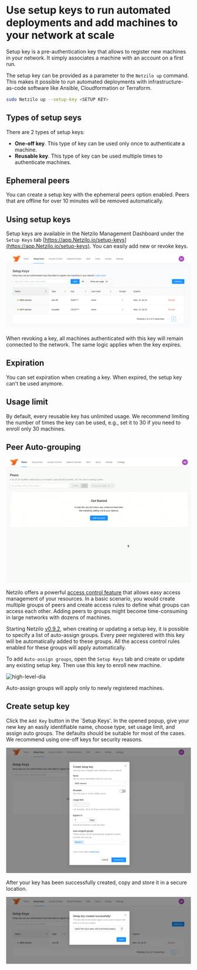 
# Use setup keys to run automated deployments and add machines to your network at scale

Setup key is a pre-authentication key that allows to register new machines in your network.
It simply associates a machine with an account on a first run.

The setup key can be provided as a parameter to the ```Netzilo up``` command.
This makes it possible to run automated deployments with infrastructure-as-code software like Ansible, Cloudformation or Terraform.

```bash {{ title: 'Starting Netzilo Client' }}
sudo Netzilo up --setup-key <SETUP KEY>
```

## Types of setup seys

There are 2 types of setup keys:
* **One-off key**. This type of key can be used only once to authenticate a machine.
* **Reusable key**. This type of key can be used multiple times to authenticate machines.

## Ephemeral peers

You can create a setup key with the ephemeral peers option enabled.
Peers that are offline for over 10 minutes will be removed automatically.

## Using setup keys

Setup keys are available in the Netzilo Management Dashboard under the `Setup Keys` tab [https://app.Netzilo.io/setup-keys](https://app.Netzilo.io/setup-keys).
 You can easily add new or revoke keys.

<p>
    <img src="/docs-static/img/how-to-guides/setup-keys.png" alt="high-level-dia" className="imagewrapper"/>
</p>

<Note>
    When revoking a key, all machines authenticated with this key will remain connected to the network. The same logic applies when the key expires.
</Note>

## Expiration

You can set expiration when creating a key. When expired, the setup key can't be used anymore.

## Usage limit

By default, every reusable key has unlimited usage.
We recommend limiting the number of times the key can be used, e.g., set it to 30 if you need to enroll only 30 machines.

## Peer Auto-grouping

<p>
    <img src="/docs-static/img/architecture/peer-auto-tagging-setupkey.gif" alt="high-level-dia" className="imagewrapper"/>
</p>

Netzilo offers a powerful [access control feature](/how-to/manage-network-access) that allows easy access management of your resources.
In a basic scenario, you would create multiple groups of peers and create access rules to define what groups can access each other.
Adding peers to groups might become time-consuming in large networks with dozens of machines.

Starting Netzilo [v0.9.2](https://github.com/Netziloio/Netzilo/releases), when creating or updating a setup key,
it is possible to specify a list of auto-assign groups. Every peer registered with this key will be automatically added
to these groups. All the access control rules enabled for these groups will apply automatically.

To add `Auto-assign groups`, open the `Setup Keys` tab and create or update any existing setup key.
Then use this key to enroll new machine.

<p>
    <img src="/docs-static/img/architecture/Netzilo-peer-auto-tagging-newkey.png" alt="high-level-dia" width="500" className="imagewrapper"/>
</p>

<Note>
    Auto-assign groups will apply only to newly registered machines.
</Note>

## Create setup key

Click the `Add Key` button in the `Setup Keys'.
In the opened popup, give your new key an easily identifiable name, choose type, set usage limit, and assign auto groups.
The defaults should be suitable for most of the cases. We recommend using one-off keys for security reasons.

<p>
    <img src="/docs-static/img/how-to-guides/add-setup-key.png" alt="high-level-dia" className="imagewrapper"/>
</p>

After your key has been successfully created, copy and store it in a secure location.

<p>
    <img src="/docs-static/img/how-to-guides/setup-key-created.png" alt="high-level-dia" className="imagewrapper"/>
</p>
